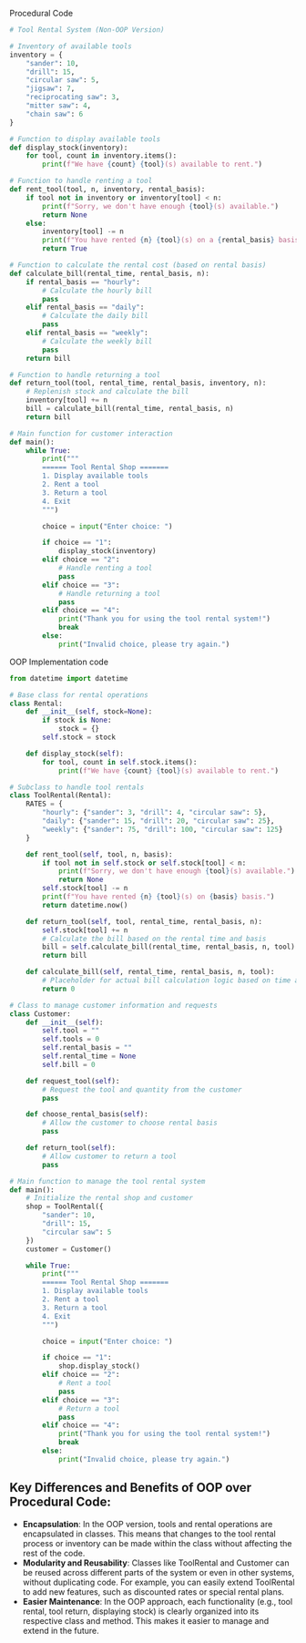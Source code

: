 Procedural Code
```python
# Tool Rental System (Non-OOP Version)

# Inventory of available tools
inventory = {
    "sander": 10,
    "drill": 15,
    "circular saw": 5,
    "jigsaw": 7,
    "reciprocating saw": 3,
    "mitter saw": 4,
    "chain saw": 6
}

# Function to display available tools
def display_stock(inventory):
    for tool, count in inventory.items():
        print(f"We have {count} {tool}(s) available to rent.")

# Function to handle renting a tool
def rent_tool(tool, n, inventory, rental_basis):
    if tool not in inventory or inventory[tool] < n:
        print(f"Sorry, we don't have enough {tool}(s) available.")
        return None
    else:
        inventory[tool] -= n
        print(f"You have rented {n} {tool}(s) on a {rental_basis} basis.")
        return True

# Function to calculate the rental cost (based on rental basis)
def calculate_bill(rental_time, rental_basis, n):
    if rental_basis == "hourly":
        # Calculate the hourly bill
        pass
    elif rental_basis == "daily":
        # Calculate the daily bill
        pass
    elif rental_basis == "weekly":
        # Calculate the weekly bill
        pass
    return bill

# Function to handle returning a tool
def return_tool(tool, rental_time, rental_basis, inventory, n):
    # Replenish stock and calculate the bill
    inventory[tool] += n
    bill = calculate_bill(rental_time, rental_basis, n)
    return bill

# Main function for customer interaction
def main():
    while True:
        print("""
        ====== Tool Rental Shop =======
        1. Display available tools
        2. Rent a tool
        3. Return a tool
        4. Exit
        """)

        choice = input("Enter choice: ")

        if choice == "1":
            display_stock(inventory)
        elif choice == "2":
            # Handle renting a tool
            pass
        elif choice == "3":
            # Handle returning a tool
            pass
        elif choice == "4":
            print("Thank you for using the tool rental system!")
            break
        else:
            print("Invalid choice, please try again.")
```

OOP Implementation code

```python
from datetime import datetime

# Base class for rental operations
class Rental:
    def __init__(self, stock=None):
        if stock is None:
            stock = {}
        self.stock = stock

    def display_stock(self):
        for tool, count in self.stock.items():
            print(f"We have {count} {tool}(s) available to rent.")

# Subclass to handle tool rentals
class ToolRental(Rental):
    RATES = {
        "hourly": {"sander": 3, "drill": 4, "circular saw": 5},
        "daily": {"sander": 15, "drill": 20, "circular saw": 25},
        "weekly": {"sander": 75, "drill": 100, "circular saw": 125}
    }

    def rent_tool(self, tool, n, basis):
        if tool not in self.stock or self.stock[tool] < n:
            print(f"Sorry, we don't have enough {tool}(s) available.")
            return None
        self.stock[tool] -= n
        print(f"You have rented {n} {tool}(s) on {basis} basis.")
        return datetime.now()

    def return_tool(self, tool, rental_time, rental_basis, n):
        self.stock[tool] += n
        # Calculate the bill based on the rental time and basis
        bill = self.calculate_bill(rental_time, rental_basis, n, tool)
        return bill

    def calculate_bill(self, rental_time, rental_basis, n, tool):
        # Placeholder for actual bill calculation logic based on time and rental basis
        return 0

# Class to manage customer information and requests
class Customer:
    def __init__(self):
        self.tool = ""
        self.tools = 0
        self.rental_basis = ""
        self.rental_time = None
        self.bill = 0

    def request_tool(self):
        # Request the tool and quantity from the customer
        pass

    def choose_rental_basis(self):
        # Allow the customer to choose rental basis
        pass

    def return_tool(self):
        # Allow customer to return a tool
        pass

# Main function to manage the tool rental system
def main():
    # Initialize the rental shop and customer
    shop = ToolRental({
        "sander": 10,
        "drill": 15,
        "circular saw": 5
    })
    customer = Customer()

    while True:
        print("""
        ====== Tool Rental Shop =======
        1. Display available tools
        2. Rent a tool
        3. Return a tool
        4. Exit
        """)

        choice = input("Enter choice: ")

        if choice == "1":
            shop.display_stock()
        elif choice == "2":
            # Rent a tool
            pass
        elif choice == "3":
            # Return a tool
            pass
        elif choice == "4":
            print("Thank you for using the tool rental system!")
            break
        else:
            print("Invalid choice, please try again.")
```

## Key Differences and Benefits of OOP over Procedural Code:
- **Encapsulation**: In the OOP version, tools and rental operations are encapsulated in classes. This means that changes to the tool rental process or inventory can be made within the class without affecting the rest of the code.
- **Modularity and Reusability**: Classes like ToolRental and Customer can be reused across different parts of the system or even in other systems, without duplicating code. For example, you can easily extend ToolRental to add new features, such as discounted rates or special rental plans.
- **Easier Maintenance**: In the OOP approach, each functionality (e.g., tool rental, tool return, displaying stock) is clearly organized into its respective class and method. This makes it easier to manage and extend in the future.
